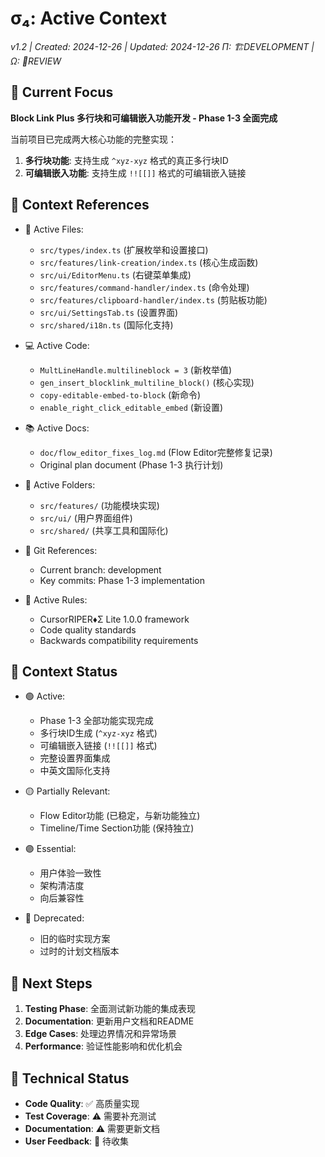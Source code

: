# σ₄: Active Context
*v1.2 | Created: 2024-12-26 | Updated: 2024-12-26*
*Π: 🏗️DEVELOPMENT | Ω: 🔎REVIEW*

## 🔮 Current Focus
**Block Link Plus 多行块和可编辑嵌入功能开发 - Phase 1-3 全面完成**

当前项目已完成两大核心功能的完整实现：
1. **多行块功能**: 支持生成 `^xyz-xyz` 格式的真正多行块ID
2. **可编辑嵌入功能**: 支持生成 `!![[]]` 格式的可编辑嵌入链接

## 📎 Context References
- 📄 Active Files: 
  - `src/types/index.ts` (扩展枚举和设置接口)
  - `src/features/link-creation/index.ts` (核心生成函数)
  - `src/ui/EditorMenu.ts` (右键菜单集成)
  - `src/features/command-handler/index.ts` (命令处理)
  - `src/features/clipboard-handler/index.ts` (剪贴板功能)
  - `src/ui/SettingsTab.ts` (设置界面)
  - `src/shared/i18n.ts` (国际化支持)

- 💻 Active Code: 
  - `MultLineHandle.multilineblock = 3` (新枚举值)
  - `gen_insert_blocklink_multiline_block()` (核心实现)
  - `copy-editable-embed-to-block` (新命令)
  - `enable_right_click_editable_embed` (新设置)

- 📚 Active Docs: 
  - `doc/flow_editor_fixes_log.md` (Flow Editor完整修复记录)
  - Original plan document (Phase 1-3 执行计划)

- 📁 Active Folders: 
  - `src/features/` (功能模块实现)
  - `src/ui/` (用户界面组件)
  - `src/shared/` (共享工具和国际化)

- 🔄 Git References: 
  - Current branch: development
  - Key commits: Phase 1-3 implementation

- 📏 Active Rules: 
  - CursorRIPER♦Σ Lite 1.0.0 framework
  - Code quality standards
  - Backwards compatibility requirements

## 📡 Context Status
- 🟢 Active: 
  - Phase 1-3 全部功能实现完成
  - 多行块ID生成 (`^xyz-xyz` 格式)
  - 可编辑嵌入链接 (`!![[]]` 格式)
  - 完整设置界面集成
  - 中英文国际化支持

- 🟡 Partially Relevant: 
  - Flow Editor功能 (已稳定，与新功能独立)
  - Timeline/Time Section功能 (保持独立)

- 🟣 Essential: 
  - 用户体验一致性
  - 架构清洁度
  - 向后兼容性

- 🔴 Deprecated: 
  - 旧的临时实现方案
  - 过时的计划文档版本

## 🎯 Next Steps
1. **Testing Phase**: 全面测试新功能的集成表现
2. **Documentation**: 更新用户文档和README
3. **Edge Cases**: 处理边界情况和异常场景
4. **Performance**: 验证性能影响和优化机会

## 🔧 Technical Status
- **Code Quality**: ✅ 高质量实现
- **Test Coverage**: ⚠️ 需要补充测试
- **Documentation**: ⚠️ 需要更新文档
- **User Feedback**: 🔄 待收集